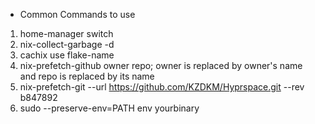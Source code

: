 * Common Commands to use
1. home-manager switch
2. nix-collect-garbage -d
3. cachix use flake-name
4. nix-prefetch-github owner repo; owner is replaced by owner's name and repo is replaced by its name
5. nix-prefetch-git --url https://github.com/KZDKM/Hyprspace.git --rev b847892
6. sudo --preserve-env=PATH env yourbinary 
